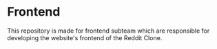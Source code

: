 # Frontend
This repository is made for frontend subteam which are responsible for developing the website's frontend of the Reddit Clone.
